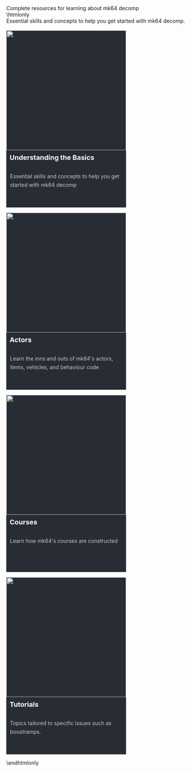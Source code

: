 Complete resources for learning about mk64 decomp

\htmlonly

Essential skills and concepts to help you get started with mk64 decomp.
<br><br>
<style>
.pagebutton {
    display: inline-block;
    margin-right: 1em;
    margin-bottom: 1em;
}
.pagelink {
    display: block;
    background-color: rgb(40, 44, 52);
    width: 320px;
    box-shadow: 0 0 0 0;
    transition: 0.3s ease;
}
.pagelink:hover {
  box-shadow: 0 5px 15px 5px rgba(0,0,0,1);

}
.pagelink:hover img {
  transform: scale3d(1.1,1.1,1.1);

}
.pageimg {
    display: inline-block;
    width: 100%;
    position: relative;
    overflow: hidden;
}
.pageimg img {
    transition: 0.3s ease;
}
.content {
    color: white;
    font-size: 1em;
    padding: 0;
    margin: 0;
}
.pageheading {
    padding: .5em .5em;
    font-size: 18px;
    color: white;
    font-weight: bold;
    text-decoration: none;
}
.pagedescription {
    color: #fff;
    border-color: transparent;
    opacity: 0.75;
    height: 84px;
    text-overflow: ellipsis;
    overflow: hidden;
    margin-top: 10px;
    display: block;
    padding: 10px;
    text-decoration: none;
    line-height: 1.64em;
    font-size: 1em;
    font-weight: normal;
    text-decoration: none;
}
.pagea {
    display: inline-block;
}
.pagea:link {
    text-decoration: none;
}
.pagea:visited {
    text-decoration: none;
}
.pagea:hover {
    text-decoration: none;
}
.pagea:active {
    text-decoration: none;
}
p {
    margin: 0;
    padding: 0;
}
</style>
<div class="pagebutton">
<a class="pagea" href="basics.html">
<div class="pagelink">
  <div class="pageimg"><img width=320 src="buttonimage.png" /></div>
  <div class="content">
    <div class="pageheading">Understanding the Basics</div>
    <div class="pagedescription">
      <p>Essential skills and concepts to help you get started with mk64 decomp</p>
    </div>
  </div>
</div>
</a>
</div>

<div class="pagebutton">
<a class="pagea" href="actorsmenu.html">
<div class="pagelink">
  <div class="pageimg"><img width=320 src="buttonimage.png" /></div>
  <div class="content">
    <div class="pageheading">Actors</div>
    <div class="pagedescription">
      <p>Learn the inns and outs of mk64's actors, items, vehicles, and behaviour code</p>
    </div>
  </div>
</div>
</a>
</div>

<div class="pagebutton">
<a class="pagea" href="coursesmenu.html">
<div class="pagelink">
  <div class="pageimg"><img width=320 src="buttonimage.png" /></div>
  <div class="content">
    <div class="pageheading">Courses</div>
    <div class="pagedescription">
      <p>Learn how mk64's courses are constructed</p>
    </div>
  </div>
</div>
</a>
</div>

<div class="pagebutton">
<a class="pagea" href="tutorials.html">
<div class="pagelink">
  <div class="pageimg"><img width=320 src="buttonimage.png" /></div>
  <div class="content">
    <div class="pageheading">Tutorials</div>
    <div class="pagedescription">
      <p>Topics tailored to specific issues such as boostramps.</p>
    </div>
  </div>
</div>
</a>
</div>

\endhtmlonly
